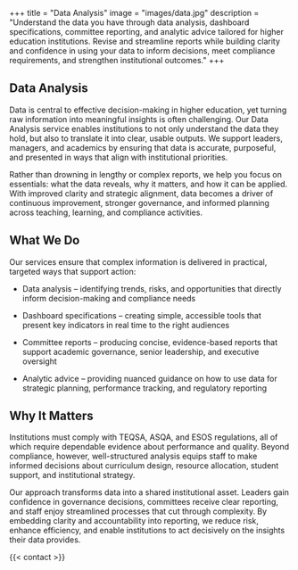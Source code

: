 +++
title = "Data Analysis"
image = "images/data.jpg"
description = "Understand the data you have through data analysis, dashboard specifications, committee reporting, and analytic advice tailored for higher education institutions. Revise and streamline reports while building clarity and confidence in using your data to inform decisions, meet compliance requirements, and strengthen institutional outcomes."
+++

## Data Analysis
Data is central to effective decision-making in higher education, yet turning raw information into meaningful insights is often challenging. Our Data Analysis service enables institutions to not only understand the data they hold, but also to translate it into clear, usable outputs. We support leaders, managers, and academics by ensuring that data is accurate, purposeful, and presented in ways that align with institutional priorities.

Rather than drowning in lengthy or complex reports, we help you focus on essentials: what the data reveals, why it matters, and how it can be applied. With improved clarity and strategic alignment, data becomes a driver of continuous improvement, stronger governance, and informed planning across teaching, learning, and compliance activities.

## What We Do
Our services ensure that complex information is delivered in practical, targeted ways that support action:

- Data analysis – identifying trends, risks, and opportunities that directly inform decision-making and compliance needs

- Dashboard specifications – creating simple, accessible tools that present key indicators in real time to the right audiences

- Committee reports – producing concise, evidence-based reports that support academic governance, senior leadership, and executive oversight

- Analytic advice – providing nuanced guidance on how to use data for strategic planning, performance tracking, and regulatory reporting

## Why It Matters
Institutions must comply with TEQSA, ASQA, and ESOS regulations, all of which require dependable evidence about performance and quality. Beyond compliance, however, well-structured analysis equips staff to make informed decisions about curriculum design, resource allocation, student support, and institutional strategy.

Our approach transforms data into a shared institutional asset. Leaders gain confidence in governance decisions, committees receive clear reporting, and staff enjoy streamlined processes that cut through complexity. By embedding clarity and accountability into reporting, we reduce risk, enhance efficiency, and enable institutions to act decisively on the insights their data provides.

{{< contact >}}
